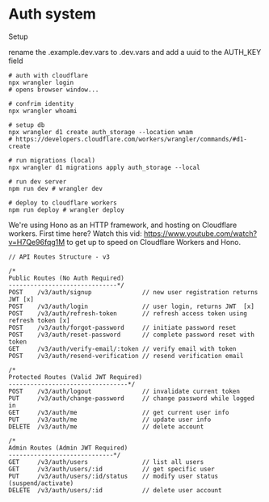 # Auth system

Setup

rename the .example.dev.vars to .dev.vars and add a uuid to the AUTH_KEY field

```shell
# auth with cloudflare
npx wrangler login
# opens browser window...

# confrim identity
npx wrangler whoami

# setup db
npx wrangler d1 create auth_storage --location wnam
# https://developers.cloudflare.com/workers/wrangler/commands/#d1-create

# run migrations (local)
npx wrangler d1 migrations apply auth_storage --local

# run dev server
npm run dev # wrangler dev

# deploy to cloudflare workers
npm run deploy # wrangler deploy
```

We're using Hono as an HTTP framework, and hosting on Cloudflare workers. First time here? Watch this vid: https://www.youtube.com/watch?v=H7Qe96fqg1M to get up to speed on Cloudflare Workers and Hono.

```
// API Routes Structure - v3

/*
Public Routes (No Auth Required)
------------------------------*/
POST    /v3/auth/signup              // new user registration returns JWT [x]
POST    /v3/auth/login               // user login, returns JWT  [x]
POST    /v3/auth/refresh-token       // refresh access token using refresh token [x]
POST    /v3/auth/forgot-password     // initiate password reset
POST    /v3/auth/reset-password      // complete password reset with token
GET     /v3/auth/verify-email/:token // verify email with token
POST    /v3/auth/resend-verification // resend verification email

/*
Protected Routes (Valid JWT Required)
---------------------------------*/
POST    /v3/auth/logout              // invalidate current token
PUT     /v3/auth/change-password     // change password while logged in
GET     /v3/auth/me                  // get current user info
PUT     /v3/auth/me                  // update user info
DELETE  /v3/auth/me                  // delete account

/*
Admin Routes (Admin JWT Required)
-----------------------------*/
GET     /v3/auth/users               // list all users
GET     /v3/auth/users/:id           // get specific user
PUT     /v3/auth/users/:id/status    // modify user status (suspend/activate)
DELETE  /v3/auth/users/:id           // delete user account
```
